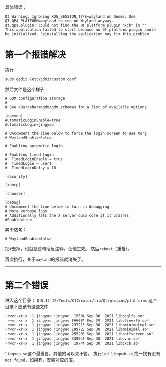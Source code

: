 
具体错误：
```
Qt Warning: Ignoring XDG_SESSION_TYPE=wayland on Gnome. Use QT_QPA_PLATFORM=wayland to run on Wayland anyway.
qt.qpa.plugin: Could not find the Qt platform plugin "xcb" in ""
This application failed to start because no Qt platform plugin could be initialized. Reinstalling the application may fix this problem.
```

# 第一个报错解决

执行：
```bash
sudo gedit /etc/gdm3/custom.conf
```
然后文件是这个样子：
```
# GDM configuration storage
#
# See /usr/share/gdm/gdm.schemas for a list of available options.

[daemon]
AutomaticLoginEnable=true
AutomaticLogin=jingyao

# Uncomment the line below to force the login screen to use Xorg
# WaylandEnable=false

# Enabling automatic login

# Enabling timed login
#  TimedLoginEnable = true
#  TimedLogin = user1
#  TimedLoginDelay = 10

[security]

[xdmcp]

[chooser]

[debug]
# Uncomment the line below to turn on debugging
# More verbose logs
# Additionally lets the X server dump core if it crashes
#Enable=true

```

其中这句：
```
# WaylandEnable=false
```
把`#`去掉，也就是这句话反注释，让他生效。
然后`reboot`（重启）。

再次执行，关于`wayland`的报错就消失了。

---

# 第二个错误

进入这个目录：
`Qt5.12.12/Tools/QtCreator/lib/Qt/plugins/platforms`
这个目录下应该有这些文件
```bash
-rwxr-xr-x  1 jingyao jingyao  15584 Sep 30  2021 libqeglfs.so*
-rwxr-xr-x  1 jingyao jingyao 566664 Sep 30  2021 libqlinuxfb.so*
-rwxr-xr-x  1 jingyao jingyao 237216 Sep 30  2021 libqminimalegl.so*
-rwxr-xr-x  1 jingyao jingyao 189728 Sep 30  2021 libqminimal.so*
-rwxr-xr-x  1 jingyao jingyao 255200 Sep 30  2021 libqoffscreen.so*
-rwxr-xr-x  1 jingyao jingyao 339040 Sep 30  2021 libqvnc.so*
-rwxr-xr-x  1 jingyao jingyao  19744 Sep 30  2021 libqxcb.so*
```
`libqxcb.so`这个最重要，其他的可以先不管。
执行`ldd libqxcb.so`
找一找有没有`not found`，如果有，安装对应的库。